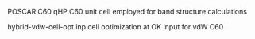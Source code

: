 POSCAR.C60 qHP C60 unit cell employed for band structure calculations

hybrid-vdw-cell-opt.inp cell optimization at OK input for vdW C60


